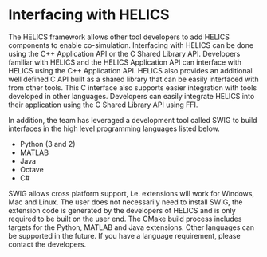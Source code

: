 Interfacing with HELICS
=======================

The HELICS framework allows other tool developers to add HELICS
components to enable co-simulation. Interfacing with HELICS can be done
using the C++ Application API or the C Shared Library API. Developers
familiar with HELICS and the HELICS Application API can interface with
HELICS using the C++ Application API. HELICS also provides an additional
well defined C API built as a shared library that can be easily interfaced
with from other tools. This C interface also supports easier integration with
tools developed in other languages. Developers can easily integrate
HELICS into their application using the C Shared Library API using FFI.

In addition, the team has leveraged a development tool called SWIG to
build interfaces in the high level programming languages listed below.

- Python (3 and 2)
- MATLAB
- Java
- Octave
- C#


SWIG allows cross platform support, i.e. extensions will work for
Windows, Mac and Linux. The user does not necessarily need to install
SWIG, the extension code is generated by the developers of HELICS and is
only required to be built on the user end. The CMake build process
includes targets for the Python, MATLAB and Java extensions. Other
languages can be supported in the future. If you have a language
requirement, please contact the developers.
